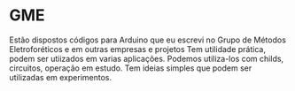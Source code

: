 # GME

Estão dispostos códigos para Arduino que eu escrevi no Grupo de Métodos Eletroforéticos e em
outras empresas e projetos
Tem utilidade prática, podem ser utiizados em varias aplicações.
Podemos utiliza-los com childs, circuitos, operação em estudo.
Tem ideias simples que podem ser utilizadas em experimentos.
